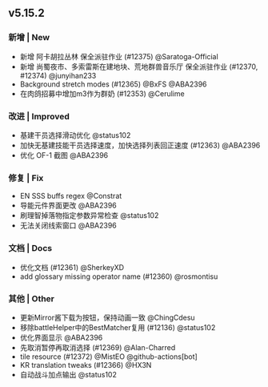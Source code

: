 ## v5.15.2

### 新增 | New

* 新增 阿卡胡拉丛林 保全派驻作业 (#12375) @Saratoga-Official
* 新增 尚蜀夜市、多索雷斯在建地块、荒地群兽音乐厅 保全派驻作业 (#12370, #12374) @junyihan233
* Background stretch modes (#12365) @BxFS @ABA2396
* 在肉鸽招募中增加m3作为群奶 (#12353) @Cerulime

### 改进 | Improved

* 基建干员选择滑动优化 @status102
* 加快无基建技能干员选择速度，加快选择列表回正速度 (#12363) @ABA2396
* 优化 OF-1 截图 @ABA2396

### 修复 | Fix

* EN SSS buffs regex @Constrat
* 导能元件界面更改 @ABA2396
* 刷理智掉落物指定参数异常检查 @status102
* 无法关闭线索窗口 @ABA2396

### 文档 | Docs

* 优化文档 (#12361) @SherkeyXD
* add glossary missing operator name (#12360) @rosmontisu

### 其他 | Other

* 更新Mirror酱下载为按钮，保持动画一致 @ChingCdesu
* 移除battleHelper中的BestMatcher复用 (#12136) @status102
* 优化界面显示 @ABA2396
* 先取消暂停再取消选择 (#12369) @Alan-Charred
* tile resource (#12372) @MistEO @github-actions[bot]
* KR translation tweaks (#12366) @HX3N
* 自动战斗加点输出 @status102

